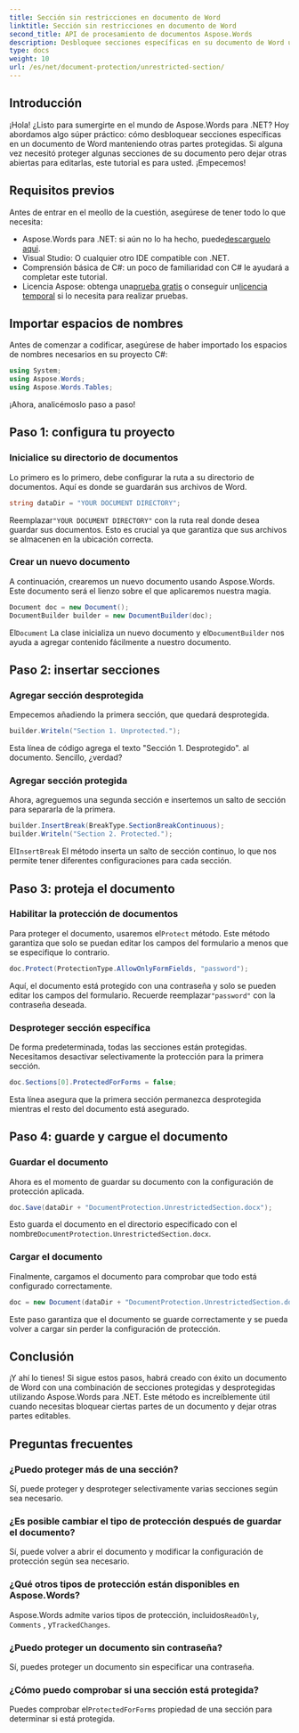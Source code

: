 ```yaml
---
title: Sección sin restricciones en documento de Word
linktitle: Sección sin restricciones en documento de Word
second_title: API de procesamiento de documentos Aspose.Words
description: Desbloquee secciones específicas en su documento de Word usando Aspose.Words para .NET con esta guía paso a paso. Perfecto para proteger contenido sensible.
type: docs
weight: 10
url: /es/net/document-protection/unrestricted-section/
---
```

## Introducción

¡Hola! ¿Listo para sumergirte en el mundo de Aspose.Words para .NET? Hoy abordamos algo súper práctico: cómo desbloquear secciones específicas en un documento de Word manteniendo otras partes protegidas. Si alguna vez necesitó proteger algunas secciones de su documento pero dejar otras abiertas para editarlas, este tutorial es para usted. ¡Empecemos!

## Requisitos previos

Antes de entrar en el meollo de la cuestión, asegúrese de tener todo lo que necesita:

-  Aspose.Words para .NET: si aún no lo ha hecho, puede[descarguelo aqui](https://releases.aspose.com/words/net/).
- Visual Studio: O cualquier otro IDE compatible con .NET.
- Comprensión básica de C#: un poco de familiaridad con C# le ayudará a completar este tutorial.
-  Licencia Aspose: obtenga una[prueba gratis](https://releases.aspose.com/) o conseguir un[licencia temporal](https://purchase.aspose.com/temporary-license/) si lo necesita para realizar pruebas.

## Importar espacios de nombres

Antes de comenzar a codificar, asegúrese de haber importado los espacios de nombres necesarios en su proyecto C#:

```csharp
using System;
using Aspose.Words;
using Aspose.Words.Tables;
```

¡Ahora, analicémoslo paso a paso!

## Paso 1: configura tu proyecto

### Inicialice su directorio de documentos

Lo primero es lo primero, debe configurar la ruta a su directorio de documentos. Aquí es donde se guardarán sus archivos de Word.

```csharp
string dataDir = "YOUR DOCUMENT DIRECTORY";
```

 Reemplazar`"YOUR DOCUMENT DIRECTORY"` con la ruta real donde desea guardar sus documentos. Esto es crucial ya que garantiza que sus archivos se almacenen en la ubicación correcta.

### Crear un nuevo documento

A continuación, crearemos un nuevo documento usando Aspose.Words. Este documento será el lienzo sobre el que aplicaremos nuestra magia.

```csharp
Document doc = new Document();
DocumentBuilder builder = new DocumentBuilder(doc);
```

 El`Document` La clase inicializa un nuevo documento y el`DocumentBuilder` nos ayuda a agregar contenido fácilmente a nuestro documento.

## Paso 2: insertar secciones

### Agregar sección desprotegida

Empecemos añadiendo la primera sección, que quedará desprotegida.

```csharp
builder.Writeln("Section 1. Unprotected.");
```

Esta línea de código agrega el texto "Sección 1. Desprotegido". al documento. Sencillo, ¿verdad?

### Agregar sección protegida

Ahora, agreguemos una segunda sección e insertemos un salto de sección para separarla de la primera.

```csharp
builder.InsertBreak(BreakType.SectionBreakContinuous);
builder.Writeln("Section 2. Protected.");
```

 El`InsertBreak` El método inserta un salto de sección continuo, lo que nos permite tener diferentes configuraciones para cada sección.

## Paso 3: proteja el documento

### Habilitar la protección de documentos

 Para proteger el documento, usaremos el`Protect` método. Este método garantiza que solo se puedan editar los campos del formulario a menos que se especifique lo contrario.

```csharp
doc.Protect(ProtectionType.AllowOnlyFormFields, "password");
```

 Aquí, el documento está protegido con una contraseña y solo se pueden editar los campos del formulario. Recuerde reemplazar`"password"` con la contraseña deseada.

### Desproteger sección específica

De forma predeterminada, todas las secciones están protegidas. Necesitamos desactivar selectivamente la protección para la primera sección.

```csharp
doc.Sections[0].ProtectedForForms = false;
```

Esta línea asegura que la primera sección permanezca desprotegida mientras el resto del documento está asegurado.

## Paso 4: guarde y cargue el documento

### Guardar el documento

Ahora es el momento de guardar su documento con la configuración de protección aplicada.

```csharp
doc.Save(dataDir + "DocumentProtection.UnrestrictedSection.docx");
```

 Esto guarda el documento en el directorio especificado con el nombre`DocumentProtection.UnrestrictedSection.docx`.

### Cargar el documento

Finalmente, cargamos el documento para comprobar que todo está configurado correctamente.

```csharp
doc = new Document(dataDir + "DocumentProtection.UnrestrictedSection.docx");
```

Este paso garantiza que el documento se guarde correctamente y se pueda volver a cargar sin perder la configuración de protección.

## Conclusión

¡Y ahí lo tienes! Si sigue estos pasos, habrá creado con éxito un documento de Word con una combinación de secciones protegidas y desprotegidas utilizando Aspose.Words para .NET. Este método es increíblemente útil cuando necesitas bloquear ciertas partes de un documento y dejar otras partes editables.

## Preguntas frecuentes

### ¿Puedo proteger más de una sección?
Sí, puede proteger y desproteger selectivamente varias secciones según sea necesario.

### ¿Es posible cambiar el tipo de protección después de guardar el documento?
Sí, puede volver a abrir el documento y modificar la configuración de protección según sea necesario.

### ¿Qué otros tipos de protección están disponibles en Aspose.Words?
 Aspose.Words admite varios tipos de protección, incluidos`ReadOnly`, `Comments` , y`TrackedChanges`.

### ¿Puedo proteger un documento sin contraseña?
Sí, puedes proteger un documento sin especificar una contraseña.

### ¿Cómo puedo comprobar si una sección está protegida?
 Puedes comprobar el`ProtectedForForms` propiedad de una sección para determinar si está protegida.